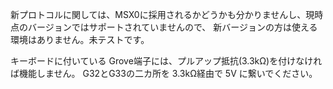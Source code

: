 新プロトコルに関しては、MSX0に採用されるかどうかも分かりませんし、現時点のバージョンではサポートされていませんので、
新バージョンの方は使える環境はありません。未テストです。

キーボードに付いている Grove端子には、プルアップ抵抗(3.3kΩ)を付けなければ機能しません。
G32とG33の二カ所を 3.3kΩ経由で 5V に繋いでください。
